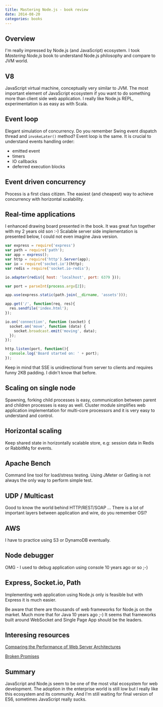 ```yaml
---
title: Mastering Node.js - book review
date: 2014-08-20
categories: books
---
```


## Overview

I'm really impressed by Node.js (and JavaScript) ecosystem. I took _Mastering Node.js_ book to understand Node.js philosophy and compare to JVM world.

## V8

JavaScript virtual machine, conceptually very similar to JVM. 
The most important element of JavaScript ecosystem if you want to do something more than client side web application.
I really like Node.js REPL, experimentation is as easy as with Scala.

## Event loop

Elegant simulation of concurrency. Do you remember Swing event dispatch thread and `invokeLater()` method? Event loop is the same.
It is crucial to understand events handling order:

* emitted event
* timers
* IO callbacks
* deferred execution blocks

## Event driven concurrency

Process is a first class citizen. The easiest (and cheapest) way to achieve concurrency with horizontal scalability. 

## Real-time applications

I enhanced drawing board presented in the book. It was great fun together with my 2 years old son :-)
Scalable server side implementation is presented below, I could not even imagine Java version. 

``` javascript
var express = require('express')
var path = require('path');
var app = express();
var http = require('http').Server(app);
var io = require('socket.io')(http);
var redis = require('socket.io-redis');

io.adapter(redis({ host: 'localhost', port: 6379 }));

var port = parseInt(process.argv[2]);

app.use(express.static(path.join(__dirname, 'assets')));

app.get('/', function(req, res){
  res.sendfile('index.html');
});

io.on('connection', function (socket) {
  socket.on('move', function (data) {
    socket.broadcast.emit('moving', data);
  });
});

http.listen(port, function(){
  console.log('Board started on: ' + port);
});
```

Keep in mind that SSE is unidirectional from server to clients and requires funny 2KB padding. I didn't know that before.

## Scaling on single node

Spawning, forking child processes is easy, communication between parent and children processes is easy as well.
Cluster module simplifies web application implementation for multi-core processors and it is very easy to understand and control.

## Horizontal scaling

Keep shared state in horizontally scalable store, e.g: session data in Redis or RabbitMq for events.

## Apache Bench

Command line tool for load/stress testing. Using JMeter or Gatling is not always the only way to perform simple test.

## UDP / Multicast

Good to know the world behind HTTP/REST/SOAP ... There is a lot of important layers between application and wire, do you remember OSI? 

## AWS

I have to practice using S3 or DynamoDB eventually.

## Node debugger

OMG - I used to debug application using console 10 years ago or so ;-)

## Express, Socket.io, Path 

Implementing web application using Node.js only is feasible but with Express it is much easier.

Be aware that there are thousands of web frameworks for Node.js on the market. Much more that for Java 10 years ago ;-)
It seems that frameworks built around WebSocket and Single Page App should be the leaders.

## Interesing resources

[Comparing the Performance of Web Server Architectures](https://cs.uwaterloo.ca/~brecht/papers/getpaper.php?file=eurosys-2007.pdf)

[Broken Promises](http://www.futurealoof.com/posts/broken-promises.html)

## Summary

JavaScript and Node.js seem to be one of the most vital ecosystem for web development. 
The adoption in the enterprise world is still low but I really like this ecosystem and its community.
And I'm still waiting for final version of ES6, sometimes JavaScript really sucks.
